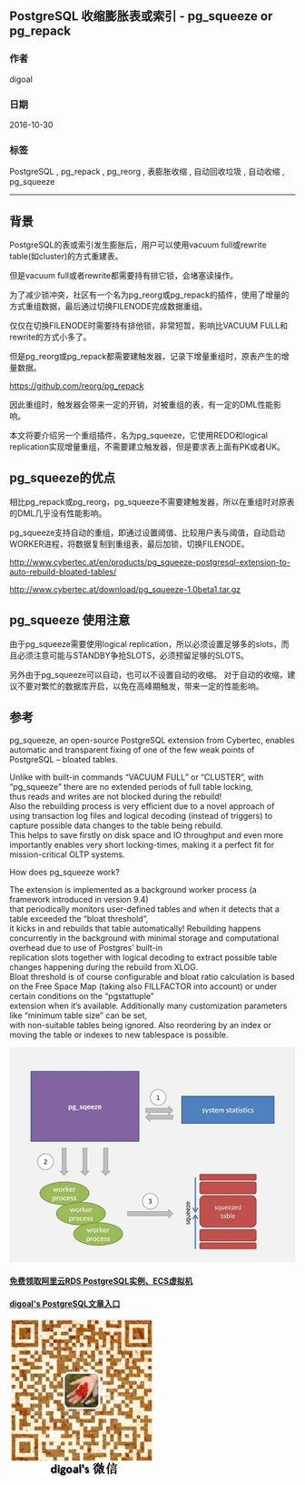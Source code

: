 ## PostgreSQL 收缩膨胀表或索引 - pg_squeeze or pg_repack
            
### 作者           
digoal            
            
### 日期          
2016-10-30             
            
### 标签          
PostgreSQL , pg_repack , pg_reorg , 表膨胀收缩 , 自动回收垃圾 , 自动收缩 , pg_squeeze                 
            
----          
            
## 背景 
PostgreSQL的表或索引发生膨胀后，用户可以使用vacuum full或rewrite table(如cluster)的方式重建表。  
  
但是vacuum full或者rewrite都需要持有排它锁，会堵塞读操作。  
  
为了减少锁冲突，社区有一个名为pg_reorg或pg_repack的插件，使用了增量的方式重组数据，最后通过切换FILENODE完成数据重组。  
  
仅仅在切换FILENODE时需要持有排他锁，非常短暂，影响比VACUUM FULL和rewrite的方式小多了。  
  
但是pg_reorg或pg_repack都需要建触发器，记录下增量重组时，原表产生的增量数据。  
  
https://github.com/reorg/pg_repack  
  
因此重组时，触发器会带来一定的开销，对被重组的表，有一定的DML性能影响。  
  
本文将要介绍另一个重组插件，名为pg_squeeze，它使用REDO和logical replication实现增量重组，不需要建立触发器，但是要求表上面有PK或者UK。  
  
## pg_squeeze的优点
相比pg_repack或pg_reorg，pg_squeeze不需要建触发器，所以在重组时对原表的DML几乎没有性能影响。  
  
pg_squeeze支持自动的重组，即通过设置阈值、比较用户表与阈值，自动启动WORKER进程，将数据复制到重组表，最后加锁，切换FILENODE。  
  
http://www.cybertec.at/en/products/pg_squeeze-postgresql-extension-to-auto-rebuild-bloated-tables/    
  
http://www.cybertec.at/download/pg_squeeze-1.0beta1.tar.gz    
  
## pg_squeeze 使用注意
由于pg_squeeze需要使用logical replication，所以必须设置足够多的slots，而且必须注意可能与STANDBY争抢SLOTS，必须预留足够的SLOTS。  
  
另外由于pg_squeeze可以自动，也可以不设置自动的收缩。 对于自动的收缩，建议不要对繁忙的数据库开启，以免在高峰期触发，带来一定的性能影响。  
  
## 参考
pg_squeeze, an open-source PostgreSQL extension from Cybertec, enables automatic and transparent fixing of one of the few weak points of PostgreSQL – bloated tables.  
  
Unlike with built-in commands “VACUUM FULL” or “CLUSTER”, with “pg_squeeze” there are no extended periods of full table locking,   
thus reads and writes are not blocked during the rebuild!   
Also the rebuilding process is very efficient due to a novel approach of using transaction log files and logical decoding (instead of triggers) to capture possible data changes to the table being rebuild.   
This helps to save firstly on disk space and IO throughput and even more importantly enables very short locking-times, making it a perfect fit for mission-critical OLTP systems.  
    
How does pg_squeeze work?  
  
The extension is implemented as a background worker process (a framework introduced in version 9.4)   
that periodically monitors user-defined tables and when it detects that a table exceeded the “bloat threshold”,   
it kicks in and rebuilds that table automatically! Rebuilding happens concurrently in the background with minimal storage and computational overhead due to use of Postgres’ built-in   
replication slots together with logical decoding to extract possible table changes happening during the rebuild from XLOG.   
Bloat threshold is of course configurable and bloat ratio calculation is based on the Free Space Map (taking also FILLFACTOR into account) or under certain conditions on the “pgstattuple”   
extension when it’s available.  Additionally many customization parameters like “minimum table size” can be set,   
with non-suitable tables being ignored. Also reordering by an index or moving the table or indexes to new tablespace is possible.  
  
![pic1](20161030_02_pic_001.jpg)  
  
    
  
  
  
  
  
  
  
  
  
  
  
  
  
#### [免费领取阿里云RDS PostgreSQL实例、ECS虚拟机](https://free.aliyun.com/ "57258f76c37864c6e6d23383d05714ea")
  
  
#### [digoal's PostgreSQL文章入口](https://github.com/digoal/blog/blob/master/README.md "22709685feb7cab07d30f30387f0a9ae")
  
  
![digoal's weixin](../pic/digoal_weixin.jpg "f7ad92eeba24523fd47a6e1a0e691b59")
  
  
  
  
  
  
  
